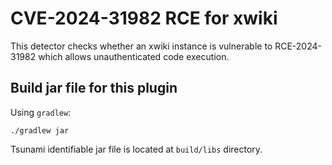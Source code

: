 # CVE-2024-31982 RCE for xwiki

This detector checks whether an xwiki instance is vulnerable to RCE-2024-31982
which allows unauthenticated code execution.

## Build jar file for this plugin

Using `gradlew`:

```shell
./gradlew jar
```

Tsunami identifiable jar file is located at `build/libs` directory.
